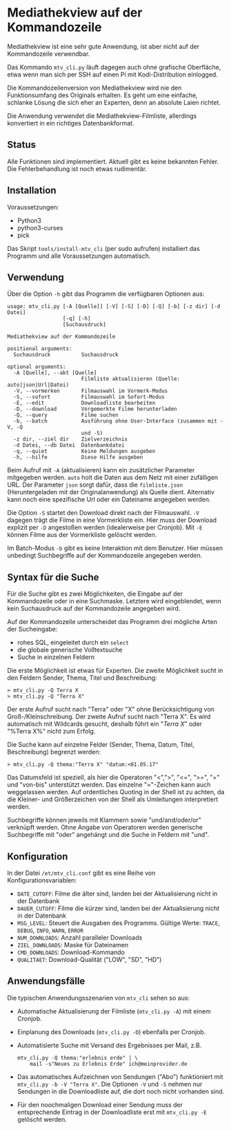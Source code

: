 Mediathekview auf der Kommandozeile
===================================

Mediathekview ist eine sehr gute Anwendung, ist aber nicht auf der
Kommandozeile verwendbar.

Das Kommando `mtv_cli.py` läuft dagegen auch ohne grafische Oberfläche,
etwa wenn man sich per SSH auf einen Pi mit Kodi-Distribution einlogged.

Die Kommandozeilenversion von Mediathekview wird nie den Funktionsumfang
des Originals erhalten. Es geht um eine einfache, schlanke Lösung die
sich eher an Experten, denn an absolute Laien richtet.

Die Anwendung verwendet die Mediathekview-Filmliste, allerdings konvertiert
in ein richtiges Datenbankformat.


Status
------

Alle Funktionen sind implementiert. Aktuell gibt es keine bekannten Fehler.
Die Fehlerbehandlung ist noch etwas rudimentär.


Installation
------------

Voraussetzungen:

  - Python3
  - python3-curses
  - pick

Das Skript `tools/install-mtv_cli` (per sudo aufrufen) installiert das
Programm und alle Voraussetzungen automatisch.


Verwendung
----------

Über die Option `-h` gibt das Programm die verfügbaren Optionen aus:


    usage: mtv_cli.py [-A [Quelle]] [-V] [-S] [-D] [-Q] [-b] [-z dir] [-d Datei]
                      [-q] [-h]
                      [Suchausdruck]

    Mediathekview auf der Kommandozeile

    positional arguments:
      Suchausdruck          Suchausdruck

    optional arguments:
      -A [Quelle], --akt [Quelle]
                            Filmliste aktualisieren (Quelle: auto|json|Url|Datei)
      -V, --vormerken       Filmauswahl im Vormerk-Modus
      -S, --sofort          Filmauswahl im Sofort-Modus
      -E, --edit            Downloadliste bearbeiten
      -D, --download        Vorgemerkte Filme herunterladen
      -Q, --query           Filme suchen
      -b, --batch           Ausführung ohne User-Interface (zusammen mit -V, -Q
                            und -S)
      -z dir, --ziel dir    Zielverzeichnis
      -d Datei, --db Datei  Datenbankdatei
      -q, --quiet           Keine Meldungen ausgeben
      -h, --hilfe           Diese Hilfe ausgeben


Beim Aufruf mit `-A` (aktualisieren) kann ein zusätzlicher Parameter mitgegeben
werden. `auto` holt die Daten aus dem Netz mit einer zufälligen URL. Der
Parameter `json` sorgt dafür, dass die `filmliste.json` (Heruntergeladen
mit der Originalanwendung) als Quelle dient. Alternativ kann noch eine
spezifische Url oder ein Dateiname angegeben werden.

Die Option `-S` startet den Download direkt nach der Filmauswahl. `-V` dagegen
trägt die Filme in eine Vormerkliste ein. Hier muss der Download explizit
per `-D` angestoßen werden (idealerweise per Cronjob). Mit `-E` können
Filme aus der Vormerkliste gelöscht werden.

Im Batch-Modus `-b` gibt es keine Interaktion mit dem Benutzer. Hier müssen
unbedingt Suchbegriffe auf der Kommandozeile angegeben werden.


Syntax für die Suche
--------------------

Für die Suche gibt es zwei Möglichkeiten, die Eingabe auf der Kommandozeile
oder in eine Suchmaske. Letztere wird eingeblendet, wenn kein Suchausdruck
auf der Kommandozeile angegeben wird.

Auf der Kommandozeile unterscheidet das Programm drei mögliche Arten der
Sucheingabe:

  - rohes SQL, eingeleitet durch ein `select`
  - die globale generische Volltextsuche
  - Suche in einzelnen Feldern

Die erste Möglichkeit ist etwas für Experten. Die zweite Möglichkeit sucht
in den Feldern Sender, Thema, Titel und Beschreibung:

    > mtv_cli.py -Q Terra X
    > mtv_cli.py -Q "Terra X"

Der erste Aufruf sucht nach "Terra" oder "X" ohne Berücksichtigung von
Groß-/Kleinschreibung. Der zweite Aufruf sucht nach "Terra X". Es wird
automatisch mit Wildcards gesucht, deshalb führt ein "*Terra X*" oder
"%Terra X%" nicht zum Erfolg.

Die Suche kann auf einzelne Felder (Sender, Thema, Datum, Titel, Beschreibung)
begrenzt werden:

    > mtv_cli.py -Q thema:"Terra X" "datum:<01.05.17"

Das Datumsfeld ist speziell, als hier die Operatoren "<",">", "<=", ">=", "="
und "von-bis" unterstützt werden. Das einzelne "="-Zeichen kann auch
weggelassen werden. Auf ordentliches Quoting in der Shell
ist zu achten, da die Kleiner- und Größerzeichen von der Shell als
Umleitungen interpretiert werden.

Suchbegriffe können jeweils mit Klammern sowie "und/and/oder/or" verknüpft
werden. Ohne Angabe von Operatoren werden generische Suchbegriffe mit
"oder" angehängt und die Suche in Feldern mit "und".


Konfiguration
-------------

In der Datei `/et/mtv_cli.conf` gibt es eine Reihe von Konfigurationsvariablen:

  - `DATE_CUTOFF`: Filme die älter sind, landen bei der Aktualisierung nicht
     in der Datenbank
  - `DAUER_CUTOFF`: Filme die kürzer sind, landen bei der Aktualisierung nicht
     in der Datenbank
  - `MSG_LEVEL`: Steuert die Ausgaben des Programms. Gültige Werte:
     `TRACE`, `DEBUG`, `INFO`, `WARN`, `ERROR`
  - `NUM_DOWNLOADS`: Anzahl paralleler Downloads
  - `ZIEL_DOWNLOADS`: Maske für Dateinamen
  - `CMD_DOWNLOADS`: Download-Kommando
  - `QUALITAET`: Download-Qualität ("LOW", "SD", "HD")


Anwendungsfälle
---------------

Die typischen Anwendungsszenarien von `mtv_cli` sehen so aus:

  - Automatische Aktualisierung der Filmliste (`mtv_cli.py -A`) mit einem
    Cronjob.
  - Einplanung des Downloads (`mtv_cli.py -D`) ebenfalls per Cronjob.
  - Automatisierte Suche mit Versand des Ergebnisses per Mail, z.B.

        mtv_cli.py -Q thema:"erlebnis erde" | \
            mail -s"Neues zu Erlebnis Erde" ich@meinprovider.de

  - Das automatisches Aufzeichnen von Sendungen ("Abo") funktioniert mit
    `mtv_cli.py -b -V "Terra X"`. Die Optionen `-V` und `-S` nehmen nur
    Sendungen in die Downloadliste auf, die dort noch nicht vorhanden sind.
  - Für den noochmaligen Download einer Sendung muss der entsprechende
    Eintrag in der Downloadliste erst mit `mtv_cli.py -E` gelöscht werden.
